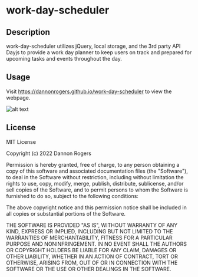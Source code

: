 # work-day-scheduler 

## Description
work-day-scheduler utilizes jQuery, local storage, and the 3rd party API Dayjs to provide a work day planner to keep users on track and prepared for upcoming tasks and events throughout the day. 

## Usage
Visit <a href=https://dannonrogers.github.io/work-day-scheduler>https://dannonrogers.github.io/work-day-scheduler</a> to view the webpage. 

![alt text](/work-day-scheduler/Assets/images/daily-planner.png)

## License
MIT License

Copyright (c) 2022 Dannon Rogers

Permission is hereby granted, free of charge, to any person obtaining a copy
of this software and associated documentation files (the "Software"), to deal
in the Software without restriction, including without limitation the rights
to use, copy, modify, merge, publish, distribute, sublicense, and/or sell
copies of the Software, and to permit persons to whom the Software is
furnished to do so, subject to the following conditions:

The above copyright notice and this permission notice shall be included in all
copies or substantial portions of the Software.

THE SOFTWARE IS PROVIDED "AS IS", WITHOUT WARRANTY OF ANY KIND, EXPRESS OR
IMPLIED, INCLUDING BUT NOT LIMITED TO THE WARRANTIES OF MERCHANTABILITY,
FITNESS FOR A PARTICULAR PURPOSE AND NONINFRINGEMENT. IN NO EVENT SHALL THE
AUTHORS OR COPYRIGHT HOLDERS BE LIABLE FOR ANY CLAIM, DAMAGES OR OTHER
LIABILITY, WHETHER IN AN ACTION OF CONTRACT, TORT OR OTHERWISE, ARISING FROM,
OUT OF OR IN CONNECTION WITH THE SOFTWARE OR THE USE OR OTHER DEALINGS IN THE
SOFTWARE.

